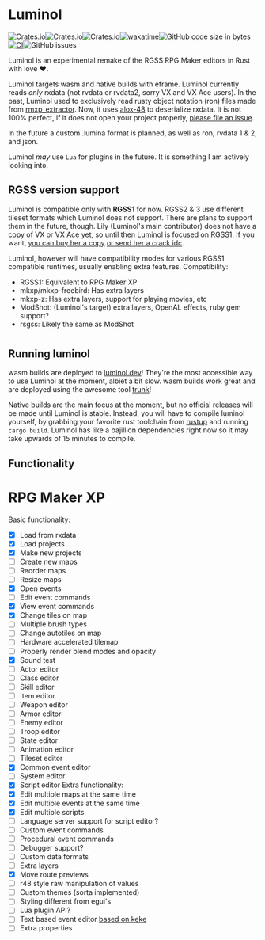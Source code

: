 # Luminol

![Crates.io](https://img.shields.io/crates/v/luminol)![Crates.io](https://img.shields.io/crates/l/luminol)![Crates.io](https://img.shields.io/crates/d/luminol)[![wakatime](https://wakatime.com/badge/user/5cff5352-cb55-44dc-819e-b47f231dcfa2/project/edee199a-95c3-4206-b23e-eb6f0a7e06ba.svg)](https://wakatime.com/badge/user/5cff5352-cb55-44dc-819e-b47f231dcfa2/project/edee199a-95c3-4206-b23e-eb6f0a7e06ba)![GitHub code size in bytes](https://img.shields.io/github/languages/code-size/Astrabit-ST/Luminol)[![CI](https://github.com/Astrabit-ST/Luminol/actions/workflows/rust.yml/badge.svg)](https://github.com/Astrabit-ST/Luminol/actions/workflows/rust.yml)![GitHub issues](https://img.shields.io/github/issues/Astrabit-ST/Luminol)

Luminol is an experimental remake of the RGSS RPG Maker editors in Rust with love ❤️.

Luminol targets wasm and native builds with eframe. Luminol currently reads *only* rxdata (not rvdata or rvdata2, sorry VX and VX Ace users). In the past, Luminol used to exclusively read rusty object notation (ron) files made from [rmxp_extractor](https://github.com/Speak2Erase/rmxp-extractor). Now, it uses [alox-48](https://github.com/Speak2Erase/alox-48) to deserialize rxdata. It is not 100% perfect, if it does not open your project properly, [please file an issue](https://github.com/Astrabit-ST/Luminol/issues).

In the future a custom .lumina format is planned, as well as ron, rvdata 1 & 2, and json.

Luminol _may_ use `Lua` for plugins in the future. It is something I am actively looking into.

## RGSS version support

Luminol is compatible only with **RGSS1** for now. RGSS2 & 3 use different tileset formats which Luminol does not support.
There are plans to support them in the future, though. 
Lily (Luminol's main contributor) does not have a copy of VX or VX Ace yet, so until then Luminol is focused on RGSS1. If you want, [you can buy her
a copy](https://steamcommunity.com/id/lily-panpan/) [or send her a crack idc](discord://-/users/351871502460649485).

Luminol, however will have compatibility modes for various RGSS1 compatible runtimes, usually enabling extra features.
Compatibility:
- RGSS1: Equivalent to RPG Maker XP
- mkxp/mkxp-freebird: Has extra layers
- mkxp-z: Has extra layers, support for playing movies, etc
- ModShot: (Luminol's target) extra layers, OpenAL effects, ruby gem support?
- rsgss: Likely the same as ModShot

#

## Running luminol

wasm builds are deployed to [luminol.dev](https://luminol.dev/#dev)! They're the most accessible way to use Luminol at the moment, albiet a bit slow.
wasm builds work great and are deployed using the awesome tool [trunk](https://trunkrs.dev)!

Native builds are the main focus at the moment, but no official releases will be made until Luminol is stable.
Instead, you will have to compile luminol yourself, by grabbing your favorite rust toolchain from [rustup](https://rustup.rs) and running `cargo build`.
Luminol has like a bajillion dependencies right now so it may take upwards of 15 minutes to compile.

## Functionality

# RPG Maker XP

Basic functionality:
- [x] Load from rxdata
- [x] Load projects
- [x] Make new projects
- [ ] Create new maps
- [ ] Reorder maps
- [ ] Resize maps
- [x] Open events
- [ ] Edit event commands
- [x] View event commands
- [x] Change tiles on map
- [ ] Multiple brush types
- [ ] Change autotiles on map
- [ ] Hardware accelerated tilemap
- [ ] Properly render blend modes and opacity
- [x] Sound test
- [ ] Actor editor
- [ ] Class editor
- [ ] Skill editor
- [ ] Item editor
- [ ] Weapon editor
- [ ] Armor editor
- [ ] Enemy editor
- [ ] Troop editor
- [ ] State editor
- [ ] Animation editor
- [ ] Tileset editor
- [x] Common event editor
- [ ] System editor
- [x] Script editor
Extra functionality:
- [x] Edit multiple maps at the same time
- [x] Edit multiple events at the same time
- [x] Edit multiple scripts
- [ ] Language server support for script editor?
- [ ] Custom event commands
- [ ] Procedural event commands
- [ ] Debugger support?
- [ ] Custom data formats
- [ ] Extra layers
- [x] Move route previews
- [ ] r48 style raw manipulation of values
- [ ] Custom themes (sorta implemented)
- [ ] Styling different from egui's
- [ ] Lua plugin API?
- [ ] Text based event editor [based on keke](https://github.com/Astrabit-ST/keke)
- [ ] Extra properties
